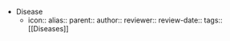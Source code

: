 - Disease
	- icon::
	  alias::
	  parent::
	  author::
	  reviewer::
	  review-date::
	  tags:: [[Diseases]]